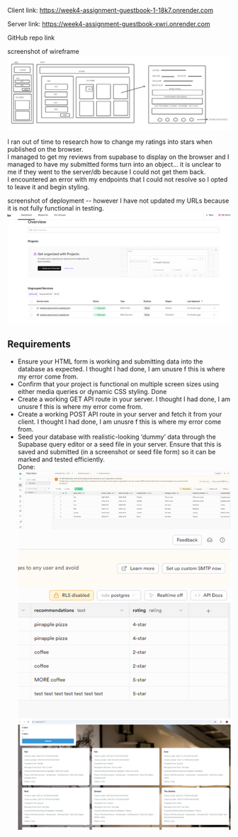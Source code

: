 Client link: https://week4-assignment-guestbook-1-18k7.onrender.com

Server link: https://week4-assignment-guestbook-xwri.onrender.com

GitHub repo link

screenshot of wireframe  
![screenshot of inital project plan](./screenshots/initial%20project%20plan%20.png)

I ran out of time to research how to change my ratings into stars when published on the browser.  
I managed to get my reviews from supabase to display on the browser and I managed to have my submitted forms turn into an object... it is unclear to me if they went to the server/db because I could not get them back.  
I encountered an error with my endpoints that I could not resolve so I opted to leave it and begin styling.

screenshot of deployment -- however I have not updated my URLs because it is not fully functional in testing.  
![screenshot of render](./screenshots/render.png)

## Requirements

- Ensure your HTML form is working and submitting data into the database as expected.
  I thought I had done, I am unusre f this is where my error come from.
- Confirm that your project is functional on multiple screen sizes using either media queries or dynamic CSS styling.
  Done
- Create a working GET API route in your server.
  I thought I had done, I am unusre f this is where my error come from.
- Create a working POST API route in your server and fetch it from your client.
  I thought I had done, I am unusre f this is where my error come from.
- Seed your database with realistic-looking ‘dummy’ data through the Supabase query editor or a seed file in your server. Ensure that this is saved and submitted (in a screenshot or seed file form) so it can be marked and tested efficiently.  
  Done:
  ![screenshot of test data](./screenshots/supabase%20test%20data%20part1.png)
  ![screenshot of test data continued](./screenshots/supabase%20test%20data%20part2.png)
  ![screenshot of test data displaying on the page/browser](./screenshots/supabase%20test%20data%20part3.png)
